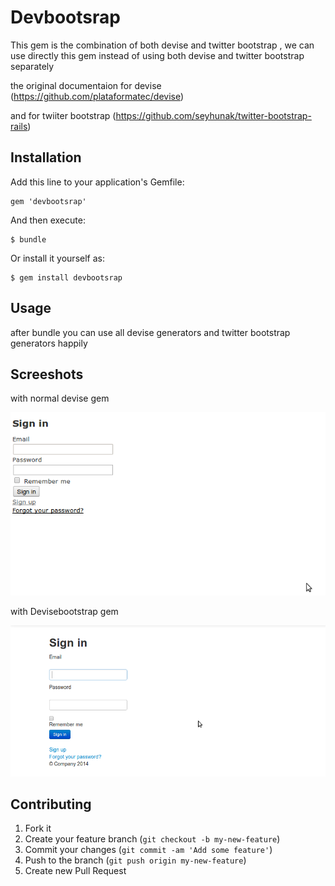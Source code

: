 # Devbootsrap

  This gem is the combination of both devise and twitter bootstrap , we can use directly this gem instead of using both devise and twitter bootstrap separately 

  the original documentaion for devise (https://github.com/plataformatec/devise)

  and for twiiter bootstrap (https://github.com/seyhunak/twitter-bootstrap-rails)

## Installation

Add this line to your application's Gemfile:

    gem 'devbootsrap'

And then execute:

    $ bundle

Or install it yourself as:

    $ gem install devbootsrap

## Usage

after bundle you can use all devise generators and twitter bootstrap generators happily

## Screeshots

  with normal devise gem 
  
 <p>
 
 
 <img style="max-width:100%;" title="index" alt="index"     src="https://github.com/ratnakarrao-nyros/devbootsrap/raw/master/screenshots/devise.png">
 </p>
 
 with Devisebootstrap gem
 
  <p>
 <img style="max-width:100%;" title="index" alt="index"      src="https://github.com/ratnakarrao-nyros/devbootsrap/raw/master/screenshots/devisebootstrap.png">
 </p>
 


## Contributing

1. Fork it
2. Create your feature branch (`git checkout -b my-new-feature`)
3. Commit your changes (`git commit -am 'Add some feature'`)
4. Push to the branch (`git push origin my-new-feature`)
5. Create new Pull Request
